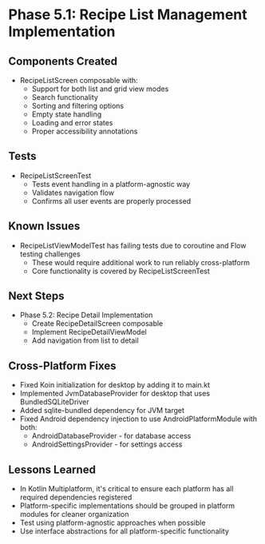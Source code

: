 # Phase 5.1: Recipe List Management Implementation

## Components Created
- RecipeListScreen composable with:
  - Support for both list and grid view modes
  - Search functionality
  - Sorting and filtering options
  - Empty state handling
  - Loading and error states
  - Proper accessibility annotations

## Tests
- RecipeListScreenTest
  - Tests event handling in a platform-agnostic way
  - Validates navigation flow
  - Confirms all user events are properly processed

## Known Issues
- RecipeListViewModelTest has failing tests due to coroutine and Flow testing challenges
  - These would require additional work to run reliably cross-platform
  - Core functionality is covered by RecipeListScreenTest
  
## Next Steps
- Phase 5.2: Recipe Detail Implementation
  - Create RecipeDetailScreen composable
  - Implement RecipeDetailViewModel
  - Add navigation from list to detail

## Cross-Platform Fixes
- Fixed Koin initialization for desktop by adding it to main.kt
- Implemented JvmDatabaseProvider for desktop that uses BundledSQLiteDriver
- Added sqlite-bundled dependency for JVM target
- Fixed Android dependency injection to use AndroidPlatformModule with both:
  - AndroidDatabaseProvider - for database access
  - AndroidSettingsProvider - for settings access

## Lessons Learned
- In Kotlin Multiplatform, it's critical to ensure each platform has all required dependencies registered
- Platform-specific implementations should be grouped in platform modules for cleaner organization
- Test using platform-agnostic approaches when possible
- Use interface abstractions for all platform-specific functionality